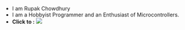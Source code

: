 - I am Rupak Chowdhury
- I am a Hobbyist Programmer and an Enthusiast of Microcontrollers.<br>
- <b>Click to :</b> <a href="mailto:rupakc770@gmail.com"><img src="https://img.shields.io/badge/e‑mail-D14836.svg?style=for-the-badge&logo=GMail&logoColor=white"/></a>
